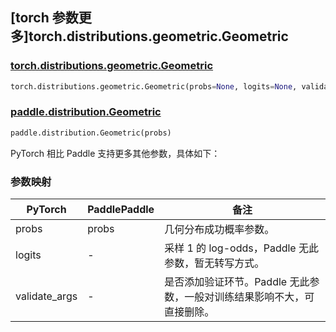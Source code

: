 ## [torch 参数更多]torch.distributions.geometric.Geometric

### [torch.distributions.geometric.Geometric](https://pytorch.org/docs/stable/distributions.html#torch.distributions.geometric.Geometric)

```python
torch.distributions.geometric.Geometric(probs=None, logits=None, validate_args=None)
```

### [paddle.distribution.Geometric](https://www.paddlepaddle.org.cn/documentation/docs/zh/develop/api/paddle/distribution/Geometric_cn.html#geometric)

```python
paddle.distribution.Geometric(probs)
```

PyTorch 相比 Paddle 支持更多其他参数，具体如下：

### 参数映射

| PyTorch       | PaddlePaddle | 备注                                                                    |
| ------------- | ------------ | ----------------------------------------------------------------------- |
| probs         | probs        | 几何分布成功概率参数。                                                  |
| logits        | -            | 采样 1 的 log-odds，Paddle 无此参数，暂无转写方式。  |
| validate_args | -            | 是否添加验证环节。Paddle 无此参数，一般对训练结果影响不大，可直接删除。 |
